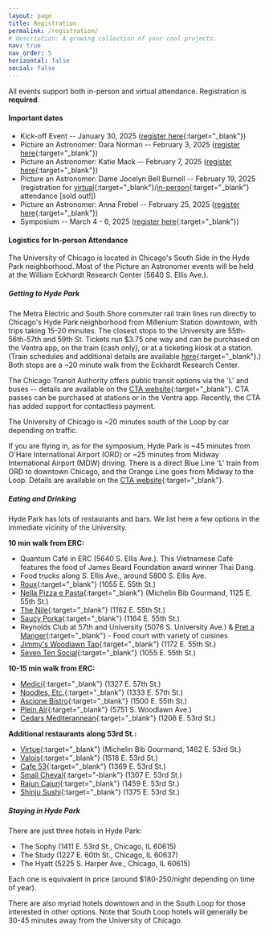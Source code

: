 ```yaml
---
layout: page
title: Registration
permalink: /registration/
# description: A growing collection of your cool projects.
nav: true
nav_order: 5
horizontal: false
social: false
---
```


All events support both in-person and virtual attendance. Registration is **required**.

#### Important dates
- Kick-off Event -- January 30, 2025 ([register here](https://docs.google.com/forms/d/1aoZqLiu0woXlWP5EOr7J5kd93tlrJpk1bMbaSU4y6Jk/viewform?edit_requested=true){:target="_blank"})
- Picture an Astronomer: Dara Norman -- February 3, 2025 ([register here](https://forms.gle/FuAxS2zSCpuX4Seb6){:target="_blank"})
- Picture an Astronomer: Katie Mack -- February 7, 2025 ([register here](https://forms.gle/4KhPRXvUTpyvM6Gm9){:target="_blank"})
- Picture an Astronomer: Dame Jocelyn Bell Burnell -- February 19, 2025 (registration for [virtual](https://forms.gle/ez8ajBBiGjummteL6){:target="_blank"}/[in-person](https://www.adlerplanetarium.org/event/jocelyn-bell-burnell-lecture/){:target="_blank"} attendance \[sold out!\])
- Picture an Astronomer: Anna Frebel -- February 25, 2025 ([register here](https://forms.gle/1t9N3GGL31TEDykL6){:target="_blank"})
- Symposium -- March 4 - 6, 2025 ([register here](https://forms.gle/VSXNej4C2gEuuz7y5){:target="_blank"})



#### Logistics for In-person Attendance

The University of Chicago is located in Chicago's South Side in the Hyde Park neighborhood. Most of the Picture an Astronomer events will be held at the William Eckhardt Research Center (5640 S. Ellis Ave.).

##### Getting to Hyde Park

The Metra Electric and South Shore commuter rail train lines run directly to Chicago's Hyde Park neighborhood from Millenium Station downtown, with trips taking 15-20 minutes. The closest stops to the University are 55th-56th-57th and 59th St. Tickets run $3.75 one way and can be purchased on the Ventra app, on the train (cash only), or at a ticketing kiosk at a station. (Train schedules and additional details are available [here](https://ridertools.metrarail.com/maps-schedules){:target="_blank"}.) Both stops are a \~20 minute walk from the Eckhardt Research Center.

The Chicago Transit Authority offers public transit options via the 'L' and buses -- details are available on the [CTA website](https://www.transitchicago.com/travel-information/){:target="_blank"}. CTA passes can be purchased at stations or in the Ventra app. Recently, the CTA has added support for contactless payment.

The University of Chicago is \~20 minutes south of the Loop by car depending on traffic.

If you are flying in, as for the symposium, Hyde Park is \~45 minutes from O'Hare International Airport (ORD) or \~25 minutes from Midway International Airport (MDW) driving. There is a direct Blue Line 'L' train from ORD to downtown Chicago, and the Orange Line goes from Midway to the Loop. Details are available on the [CTA website](https://www.transitchicago.com/airports/){:target="_blank"}.


##### Eating and Drinking

Hyde Park has lots of restaurants and bars. We list here a few options in the immediate vicinity of the University.

**10 min walk from ERC:**
- Quantum Café in ERC (5640 S. Ellis Ave.). This Vietnamese Café features the food of James Beard Foundation award winner Thai Dang.
- Food trucks along S. Ellis Ave., around 5800 S. Ellis Ave.
- [Roux](https://rouxdiner.com/){:target="_blank"} (1055 E. 55th St.)
- [Nella Pizza e Pasta](https://nellachicago.com/){:target="_blank"} (Michelin Bib Gourmand, 1125 E. 55th St.)
- [The Nile](https://www.nilehydepark.com/){:target="_blank"} (1162 E. 55th St.)
- [Saucy Porka](https://www.saucyporka.com/hyde-park){:target="_blank"} (1164 E. 55th St.)
- Reynolds Club at 57th and University (5076 S. University Ave.) & [Pret a Manger](https://www.pret.com/en-US/shop-finder/l/chicago/5706-suniversity-ave/10619){:target="_blank"} - Food court with variety of cuisines
- [Jimmy's Woodlawn Tap](https://www.yelp.com/biz/woodlawn-tap-chicago){:target="_blank"} (1172 E. 55th St.)
- [Seven Ten Social](https://seventensocial.com){:target="_blank"} (1055 E. 55th St.)

**10-15 min walk from ERC:**
- [Medici](https://www.medici57.com/){:target="_blank"} (1327 E. 57th St.)
- [Noodles, Etc.](http://noodlesetc.com/){:target="_blank"} (1333 E. 57th St.)
- [Ascione Bistro](https://ascionebistro.com/){:target="_blank"} (1500 E. 55th St.)
- [Plein Air](http://www.pleinaircafe.co){:target="_blank"} (5751 S. Woodlawn Ave.)
- [Cedars Mediterannean](https://www.eatcedars.com){:target="_blank"} (1206 E. 53rd St.)

**Additional restaurants along 53rd St.:**
- [Virtue](https://www.virtuerestaurant.com/){:target="_blank"} (Michelin Bib Gourmand, 1462 E. 53rd St.)
- [Valois](https://www.valoisrestaurant.com/){:target="_blank"} (1518 E. 53rd St.)
- [Cafe 53](https://www.cafe-53.com/){:target="_blank"} (1369 E. 53rd St.)
- [Small Cheval](https://smallcheval.com){:target="-blank"}  (1307 E. 53rd St.)
- [Rajun Cajun](https://www.rajuncajunhp.com/){:target="_blank"}  (1459 E. 53rd St.)
- [Shinju Sushi](http://www.shinjusushichicago.com){:target="_blank"} (1375 E. 53rd St.)


##### Staying in Hyde Park

There are just three hotels in Hyde Park:
- The Sophy (1411 E. 53rd St., Chicago, IL 60615)
- The Study (1227 E. 60th St., Chicago, IL 60637)
- The Hyatt (5225 S. Harper Ave., Chicago, IL 60615)

Each one is equivalent in price (around $180-250/night depending on time of year).

There are also myriad hotels downtown and in the South Loop for those interested in other options. Note that South Loop hotels will generally be 30-45 minutes away from the University of Chicago.
